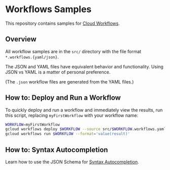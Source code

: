 # Workflows Samples

This repository contains samples for [Cloud Workflows](https://cloud.google.com/workflows/docs).

## Overview

All workflow samples are in the `src/` directory with the file format `*.workflows.{yaml/json}`.

The JSON and YAML files have equivalent behavior and functionality. Using JSON vs YAML is a matter of personal preference.

(The `.json` workflow files are generated from the YAML files.)

## How to: Deploy and Run a Workflow

To quickly deploy and run a workflow and immediately view the results,
run this script, replacing `myFirstWorkflow` with your workflow name:

```sh
WORKFLOW=myFirstWorkflow
gcloud workflows deploy $WORKFLOW --source src/$WORKFLOW.workflows.yaml
gcloud workflows run $WORKFLOW --format='value(result)'
```

## How to: Syntax Autocompletion

Learn how to use the JSON Schema for [Syntax Autocompletion](./jsonschema/README.md#IDE-Autocompletion).